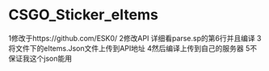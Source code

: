# CSGO_Sticker_eItems
1修改于https://github.com/ESK0/
2修改API 详细看parse.sp的第6行并且编译
3将文件下的eItems.Json文件上传到API地址
4然后编译上传到自己的服务器
5不保证我这个json能用
